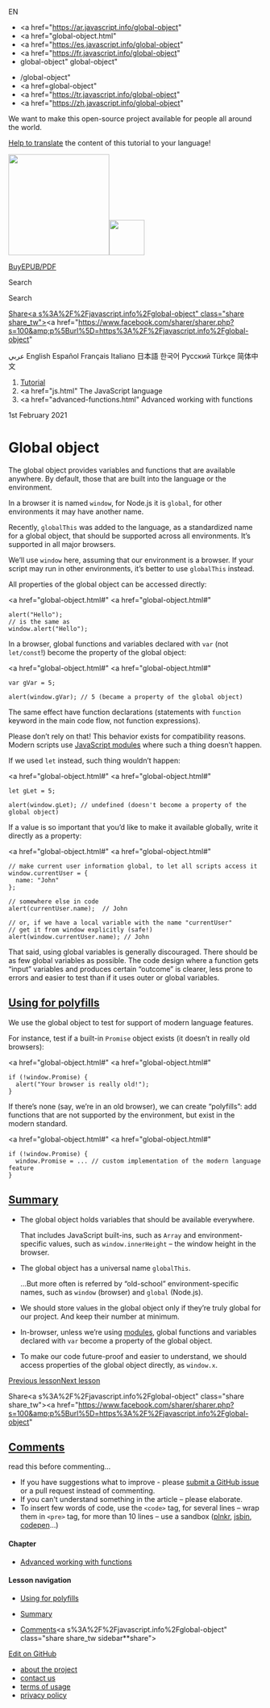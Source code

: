 EN

- <a href="https://ar.javascript.info/global-object"
- <a href="global-object.html"
- <a href="https://es.javascript.info/global-object"
- <a href="https://fr.javascript.info/global-object"
- global-object"
  global-object"

<!-- -->

- /global-object"
- <a href=global-object"
- <a href="https://tr.javascript.info/global-object"
- <a href="https://zh.javascript.info/global-object"

We want to make this open-source project available for people all around the world.

[Help to translate](translate.html) the content of this tutorial to your language!

<a href="index.html" class="sitetoolbar__link sitetoolbar__link_logo"><img src="img/sitetoolbar__logo_en.svg" class="sitetoolbar__logo sitetoolbar__logo_normal" width="200" /><img src="img/sitetoolbar__logo_small_en.svg" class="sitetoolbar__logo sitetoolbar__logo_small" width="70" /></a>

<a href="ebook.html" class="buy-book-button"><span class="buy-book-button__extra-text">Buy</span>EPUB/PDF</a>

Search

Search

<a href="tutorial/map.html" class="map">

<span class="share-icons__title">Share</span><a s%3A%2F%2Fjavascript.info%2Fglobal-object" class="share share_tw"></a><a href="https://www.facebook.com/sharer/sharer.php?s=100&amp;p%5Burl%5D=https%3A%2F%2Fjavascript.info%2Fglobal-object" </a>

عربي English Español Français Italiano 日本語 한국어 Русский Türkçe 简体中文

1.  <a href="index.html" class="breadcrumbs__link"><span class="breadcrumbs__hidden-text">Tutorial</span></a>
2.  <span id="breadcrumb-1"><a href="js.html" The JavaScript language</span></a></span>
3.  <span id="breadcrumb-2"><a href="advanced-functions.html" Advanced working with functions</span></a></span>

1st February 2021

# Global object

The global object provides variables and functions that are available anywhere. By default, those that are built into the language or the environment.

In a browser it is named `window`, for Node.js it is `global`, for other environments it may have another name.

Recently, `globalThis` was added to the language, as a standardized name for a global object, that should be supported across all environments. It’s supported in all major browsers.

We’ll use `window` here, assuming that our environment is a browser. If your script may run in other environments, it’s better to use `globalThis` instead.

All properties of the global object can be accessed directly:

<a href="global-object.html#"
<a href="global-object.html#"

    alert("Hello");
    // is the same as
    window.alert("Hello");

In a browser, global functions and variables declared with `var` (not `let/const`!) become the property of the global object:

<a href="global-object.html#"
<a href="global-object.html#"

    var gVar = 5;

    alert(window.gVar); // 5 (became a property of the global object)

The same effect have function declarations (statements with `function` keyword in the main code flow, not function expressions).

Please don’t rely on that! This behavior exists for compatibility reasons. Modern scripts use [JavaScript modules](modules.html) where such a thing doesn’t happen.

If we used `let` instead, such thing wouldn’t happen:

<a href="global-object.html#"
<a href="global-object.html#"

    let gLet = 5;

    alert(window.gLet); // undefined (doesn't become a property of the global object)

If a value is so important that you’d like to make it available globally, write it directly as a property:

<a href="global-object.html#"
<a href="global-object.html#"

    // make current user information global, to let all scripts access it
    window.currentUser = {
      name: "John"
    };

    // somewhere else in code
    alert(currentUser.name);  // John

    // or, if we have a local variable with the name "currentUser"
    // get it from window explicitly (safe!)
    alert(window.currentUser.name); // John

That said, using global variables is generally discouraged. There should be as few global variables as possible. The code design where a function gets “input” variables and produces certain “outcome” is clearer, less prone to errors and easier to test than if it uses outer or global variables.

## <a href="global-object.html#using-for-polyfills" id="using-for-polyfills" class="main__anchor">Using for polyfills</a>

We use the global object to test for support of modern language features.

For instance, test if a built-in `Promise` object exists (it doesn’t in really old browsers):

<a href="global-object.html#"
<a href="global-object.html#"

    if (!window.Promise) {
      alert("Your browser is really old!");
    }

If there’s none (say, we’re in an old browser), we can create “polyfills”: add functions that are not supported by the environment, but exist in the modern standard.

<a href="global-object.html#"
<a href="global-object.html#"

    if (!window.Promise) {
      window.Promise = ... // custom implementation of the modern language feature
    }

## <a href="global-object.html#summary" id="summary" class="main__anchor">Summary</a>

- The global object holds variables that should be available everywhere.

  That includes JavaScript built-ins, such as `Array` and environment-specific values, such as `window.innerHeight` – the window height in the browser.

- The global object has a universal name `globalThis`.

  …But more often is referred by “old-school” environment-specific names, such as `window` (browser) and `global` (Node.js).

- We should store values in the global object only if they’re truly global for our project. And keep their number at minimum.

- In-browser, unless we’re using [modules](modules.html), global functions and variables declared with `var` become a property of the global object.

- To make our code future-proof and easier to understand, we should access properties of the global object directly, as `window.x`.

<a href="var.html" class="page__nav page__nav_prev"><span class="page__nav-text"><span class="page__nav-text-shortcut"></span></span><span class="page__nav-text-alternate">Previous lesson</span></a><a href="function-object.html" class="page__nav page__nav_next"><span class="page__nav-text"><span class="page__nav-text-shortcut"></span></span><span class="page__nav-text-alternate">Next lesson</span></a>

<span class="share-icons__title">Share</span><a s%3A%2F%2Fjavascript.info%2Fglobal-object" class="share share_tw"></a><a href="https://www.facebook.com/sharer/sharer.php?s=100&amp;p%5Burl%5D=https%3A%2F%2Fjavascript.info%2Fglobal-object" </a>

<a href="tutorial/map.html" class="map">

## <a href="global-object.html#comments" id="comments">Comments</a>

<span class="comments__read-before-link">read this before commenting…</span>

- If you have suggestions what to improve - please [submit a GitHub issue](https://github.com/javascript-tutorial/en.javascript.info/issues/new) or a pull request instead of commenting.
- If you can't understand something in the article – please elaborate.
- To insert few words of code, use the `<code>` tag, for several lines – wrap them in `<pre>` tag, for more than 10 lines – use a sandbox ([plnkr](https://plnkr.co/edit/?p=preview), [jsbin](https://jsbin.com), [codepen](http://codepen.io)…)

<a href="tutorial/map.html" class="map"></a>

#### Chapter

- <a href="advanced-functions.html" class="sidebar__link">Advanced working with functions</a>

#### Lesson navigation

- <a href="global-object.html#using-for-polyfills" class="sidebar__link">Using for polyfills</a>
- <a href="global-object.html#summary" class="sidebar__link">Summary</a>

- <a href="global-object.html#comments" class="sidebar__link">Comments</a><a s%3A%2F%2Fjavascript.info%2Fglobal-object" class="share share_tw sidebar**share"></a><a href="https://www.facebook.com/sharer/sharer.php?s=100&amp;p%5Burl%5D=https%3A%2F%2Fjavascript.info%2Fglobal-object" class="share share_fb sidebar**share"></a>

<a href="https://github.com/javascript-tutorial/en.javascript.info/blob/master/1-js/06-advanced-functions/05-global-object" class="sidebar__link">Edit on GitHub</a>

- <a href="about.html" class="page-footer__link">about the project</a>
- <a href="about.html#contact-us" class="page-footer__link">contact us</a>
- <a href="terms.html" class="page-footer__link">terms of usage</a>
- <a href="privacy.html" class="page-footer__link">privacy policy</a>
